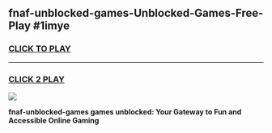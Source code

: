
## fnaf-unblocked-games-Unblocked-Games-Free-Play #1imye
<h3>
<a href="https://us.freeplayer.one?title=fnaf-unblocked-games&ref=9M">CLICK TO PLAY</a></h3>
<hr>

<h3>
<a href="https://us.freeplayer.one?title=fnaf-unblocked-games&ref=9M">CLICK 2 PLAY</a>
  
</h3>

<a href="https://us.freeplayer.one?title=fnaf-unblocked-games&ref=9M"><img src="https://clearcache.store/games.png"></a>


**fnaf-unblocked-games games unblocked: Your Gateway to Fun and Accessible Online Gaming**
